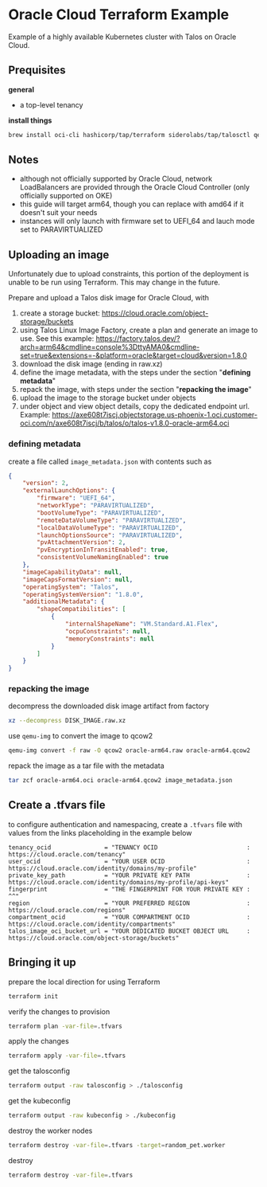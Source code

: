 # Oracle Cloud Terraform Example

Example of a highly available Kubernetes cluster with Talos on Oracle Cloud.

## Prequisites

**general**

- a top-level tenancy

**install things**

``` bash
brew install oci-cli hashicorp/tap/terraform siderolabs/tap/talosctl qemu
```

## Notes

- although not officially supported by Oracle Cloud, network LoadBalancers are provided through the Oracle Cloud Controller (only officially supported on OKE)
- this guide will target arm64, though you can replace with amd64 if it doesn't suit your needs
- instances will only launch with firmware set to UEFI_64 and lauch mode set to PARAVIRTUALIZED

## Uploading an image

Unfortunately due to upload constraints, this portion of the deployment is unable to be run using Terraform. This may change in the future.

Prepare and upload a Talos disk image for Oracle Cloud, with

1. create a storage bucket: https://cloud.oracle.com/object-storage/buckets
2. using Talos Linux Image Factory, create a plan and generate an image to use. See this example: https://factory.talos.dev/?arch=arm64&cmdline=console%3DttyAMA0&cmdline-set=true&extensions=-&platform=oracle&target=cloud&version=1.8.0
3. download the disk image (ending in raw.xz)
4. define the image metadata, with the steps under the section "**defining metadata**"
5. repack the image, with steps under the section "**repacking the image**"
6. upload the image to the storage bucket under objects
7. under object and view object details, copy the dedicated endpoint url. Example: https://axe608t7iscj.objectstorage.us-phoenix-1.oci.customer-oci.com/n/axe608t7iscj/b/talos/o/talos-v1.8.0-oracle-arm64.oci

### defining metadata

create a file called `image_metadata.json` with contents such as

``` json
{
    "version": 2,
    "externalLaunchOptions": {
        "firmware": "UEFI_64",
        "networkType": "PARAVIRTUALIZED",
        "bootVolumeType": "PARAVIRTUALIZED",
        "remoteDataVolumeType": "PARAVIRTUALIZED",
        "localDataVolumeType": "PARAVIRTUALIZED",
        "launchOptionsSource": "PARAVIRTUALIZED",
        "pvAttachmentVersion": 2,
        "pvEncryptionInTransitEnabled": true,
        "consistentVolumeNamingEnabled": true
    },
    "imageCapabilityData": null,
    "imageCapsFormatVersion": null,
    "operatingSystem": "Talos",
    "operatingSystemVersion": "1.8.0",
    "additionalMetadata": {
        "shapeCompatibilities": [
            {
                "internalShapeName": "VM.Standard.A1.Flex",
                "ocpuConstraints": null,
                "memoryConstraints": null
            }
        ]
    }
}
```

### repacking the image

decompress the downloaded disk image artifact from factory

``` bash
xz --decompress DISK_IMAGE.raw.xz
```

use `qemu-img` to convert the image to qcow2

``` bash
qemu-img convert -f raw -O qcow2 oracle-arm64.raw oracle-arm64.qcow2
```

repack the image as a tar file with the metadata

``` bash
tar zcf oracle-arm64.oci oracle-arm64.qcow2 image_metadata.json
```

## Create a .tfvars file

to configure authentication and namespacing, create a `.tfvars` file with values from the links placeholding in the example below

``` hcl
tenancy_ocid               = "TENANCY OCID                         : https://cloud.oracle.com/tenancy"
user_ocid                  = "YOUR USER OCID                       : https://cloud.oracle.com/identity/domains/my-profile"
private_key_path           = "YOUR PRIVATE KEY PATH                : https://cloud.oracle.com/identity/domains/my-profile/api-keys"
fingerprint                = "THE FINGERPRINT FOR YOUR PRIVATE KEY : ^^"
region                     = "YOUR PREFERRED REGION                : https://cloud.oracle.com/regions"
compartment_ocid           = "YOUR COMPARTMENT OCID                : https://cloud.oracle.com/identity/compartments"
talos_image_oci_bucket_url = "YOUR DEDICATED BUCKET OBJECT URL     : https://cloud.oracle.com/object-storage/buckets"
```

## Bringing it up

prepare the local direction for using Terraform

``` bash
terraform init
```

verify the changes to provision

``` bash
terraform plan -var-file=.tfvars
```

apply the changes

``` bash
terraform apply -var-file=.tfvars
```

get the talosconfig

``` bash
terraform output -raw talosconfig > ./talosconfig
```

get the kubeconfig

``` bash
terraform output -raw kubeconfig > ./kubeconfig
```

destroy the worker nodes

``` bash
terraform destroy -var-file=.tfvars -target=random_pet.worker
```

destroy

``` bash
terraform destroy -var-file=.tfvars
```
